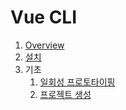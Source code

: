 # Vue CLI

1. [Overview](./02-01.Overview.md)
2. [설치](./02-02.설치.md)
3. 기초
   1. [일회성 프로토타이핑](./03-01.일회성_프로토타이핑.md)
   2. [프로젝트 생성](./03-02.프로젝트_생성.md)
